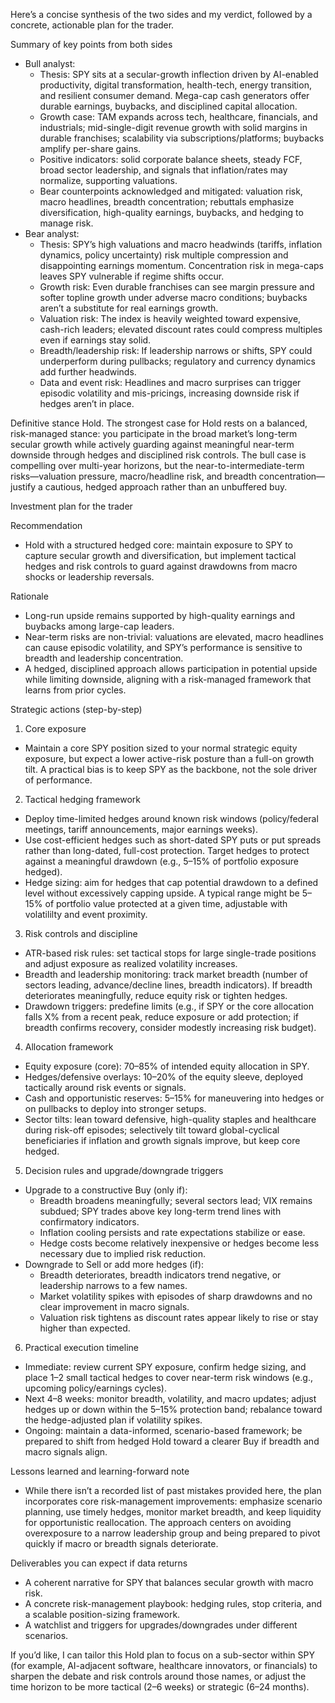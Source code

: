 Here’s a concise synthesis of the two sides and my verdict, followed by a concrete, actionable plan for the trader.

Summary of key points from both sides
- Bull analyst:
  - Thesis: SPY sits at a secular-growth inflection driven by AI-enabled productivity, digital transformation, health-tech, energy transition, and resilient consumer demand. Mega-cap cash generators offer durable earnings, buybacks, and disciplined capital allocation.
  - Growth case: TAM expands across tech, healthcare, financials, and industrials; mid-single-digit revenue growth with solid margins in durable franchises; scalability via subscriptions/platforms; buybacks amplify per-share gains.
  - Positive indicators: solid corporate balance sheets, steady FCF, broad sector leadership, and signals that inflation/rates may normalize, supporting valuations.
  - Bear counterpoints acknowledged and mitigated: valuation risk, macro headlines, breadth concentration; rebuttals emphasize diversification, high-quality earnings, buybacks, and hedging to manage risk.
- Bear analyst:
  - Thesis: SPY’s high valuations and macro headwinds (tariffs, inflation dynamics, policy uncertainty) risk multiple compression and disappointing earnings momentum. Concentration risk in mega-caps leaves SPY vulnerable if regime shifts occur.
  - Growth risk: Even durable franchises can see margin pressure and softer topline growth under adverse macro conditions; buybacks aren’t a substitute for real earnings growth.
  - Valuation risk: The index is heavily weighted toward expensive, cash-rich leaders; elevated discount rates could compress multiples even if earnings stay solid.
  - Breadth/leadership risk: If leadership narrows or shifts, SPY could underperform during pullbacks; regulatory and currency dynamics add further headwinds.
  - Data and event risk: Headlines and macro surprises can trigger episodic volatility and mis-pricings, increasing downside risk if hedges aren’t in place.

Definitive stance
Hold. The strongest case for Hold rests on a balanced, risk-managed stance: you participate in the broad market’s long-term secular growth while actively guarding against meaningful near-term downside through hedges and disciplined risk controls. The bull case is compelling over multi-year horizons, but the near-to-intermediate-term risks—valuation pressure, macro/headline risk, and breadth concentration—justify a cautious, hedged approach rather than an unbuffered buy.

Investment plan for the trader

Recommendation
- Hold with a structured hedged core: maintain exposure to SPY to capture secular growth and diversification, but implement tactical hedges and risk controls to guard against drawdowns from macro shocks or leadership reversals.

Rationale
- Long-run upside remains supported by high-quality earnings and buybacks among large-cap leaders.
- Near-term risks are non-trivial: valuations are elevated, macro headlines can cause episodic volatility, and SPY’s performance is sensitive to breadth and leadership concentration.
- A hedged, disciplined approach allows participation in potential upside while limiting downside, aligning with a risk-managed framework that learns from prior cycles.

Strategic actions (step-by-step)
1) Core exposure
- Maintain a core SPY position sized to your normal strategic equity exposure, but expect a lower active-risk posture than a full-on growth tilt. A practical bias is to keep SPY as the backbone, not the sole driver of performance.

2) Tactical hedging framework
- Deploy time-limited hedges around known risk windows (policy/federal meetings, tariff announcements, major earnings weeks).
- Use cost-efficient hedges such as short-dated SPY puts or put spreads rather than long-dated, full-cost protection. Target hedges to protect against a meaningful drawdown (e.g., 5–15% of portfolio exposure hedged).
- Hedge sizing: aim for hedges that cap potential drawdown to a defined level without excessively capping upside. A typical range might be 5–15% of portfolio value protected at a given time, adjustable with volatililty and event proximity.

3) Risk controls and discipline
- ATR-based risk rules: set tactical stops for large single-trade positions and adjust exposure as realized volatility increases.
- Breadth and leadership monitoring: track market breadth (number of sectors leading, advance/decline lines, breadth indicators). If breadth deteriorates meaningfully, reduce equity risk or tighten hedges.
- Drawdown triggers: predefine limits (e.g., if SPY or the core allocation falls X% from a recent peak, reduce exposure or add protection; if breadth confirms recovery, consider modestly increasing risk budget).

4) Allocation framework
- Equity exposure (core): 70–85% of intended equity allocation in SPY.
- Hedges/defensive overlays: 10–20% of the equity sleeve, deployed tactically around risk events or signals.
- Cash and opportunistic reserves: 5–15% for maneuvering into hedges or on pullbacks to deploy into stronger setups.
- Sector tilts: lean toward defensive, high-quality staples and healthcare during risk-off episodes; selectively tilt toward global-cyclical beneficiaries if inflation and growth signals improve, but keep core hedged.

5) Decision rules and upgrade/downgrade triggers
- Upgrade to a constructive Buy (only if):
  - Breadth broadens meaningfully; several sectors lead; VIX remains subdued; SPY trades above key long-term trend lines with confirmatory indicators.
  - Inflation cooling persists and rate expectations stabilize or ease.
  - Hedge costs become relatively inexpensive or hedges become less necessary due to implied risk reduction.
- Downgrade to Sell or add more hedges (if):
  - Breadth deteriorates, breadth indicators trend negative, or leadership narrows to a few names.
  - Market volatility spikes with episodes of sharp drawdowns and no clear improvement in macro signals.
  - Valuation risk tightens as discount rates appear likely to rise or stay higher than expected.

6) Practical execution timeline
- Immediate: review current SPY exposure, confirm hedge sizing, and place 1–2 small tactical hedges to cover near-term risk windows (e.g., upcoming policy/earnings cycles).
- Next 4–8 weeks: monitor breadth, volatility, and macro updates; adjust hedges up or down within the 5–15% protection band; rebalance toward the hedge-adjusted plan if volatility spikes.
- Ongoing: maintain a data-informed, scenario-based framework; be prepared to shift from hedged Hold toward a clearer Buy if breadth and macro signals align.

Lessons learned and learning-forward note
- While there isn’t a recorded list of past mistakes provided here, the plan incorporates core risk-management improvements: emphasize scenario planning, use timely hedges, monitor market breadth, and keep liquidity for opportunistic reallocation. The approach centers on avoiding overexposure to a narrow leadership group and being prepared to pivot quickly if macro or breadth signals deteriorate.

Deliverables you can expect if data returns
- A coherent narrative for SPY that balances secular growth with macro risk.
- A concrete risk-management playbook: hedging rules, stop criteria, and a scalable position-sizing framework.
- A watchlist and triggers for upgrades/downgrades under different scenarios.

If you’d like, I can tailor this Hold plan to focus on a sub-sector within SPY (for example, AI-adjacent software, healthcare innovators, or financials) to sharpen the debate and risk controls around those names, or adjust the time horizon to be more tactical (2–6 weeks) or strategic (6–24 months).